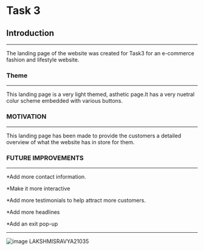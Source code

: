 # Task 3
 
## __Introduction__
<hr>

The landing page of the website was created for Task3 for an e-commerce fashion and lifestyle website.

###  __Theme__
<hr>
This landing page is a very light themed, asthetic page.It has a very nuetral colur scheme embedded with various buttons.

###  __MOTIVATION__
<hr>

This landing page has been made to provide the customers a detailed overview of what the website has in store for them.


###  __FUTURE IMPROVEMENTS__
<hr>

*Add more contact information.

*Make it more interactive

*Add more testimonials to help attract more customers.

*Add more headlines

*Add an exit pop-up

<hr>

![image LAKSHMISRAVYA21035](LAKSHMISRAVYA21035.png)


